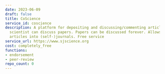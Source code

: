 ```yaml
---
date: 2023-06-09
draft: false
title: CoScience
service_id: coscience
description: A platform for depositing and discussing/commenting articles. Every affiliated
  scientist can discuss papers. Papers can be discussed forever. Allows user to gather
  articles into (self-)journals. Free service
service_url: https://www.sjscience.org
cost: completely_free
functions:
- endorsement
- peer-review
repo_count: 0
---
```



